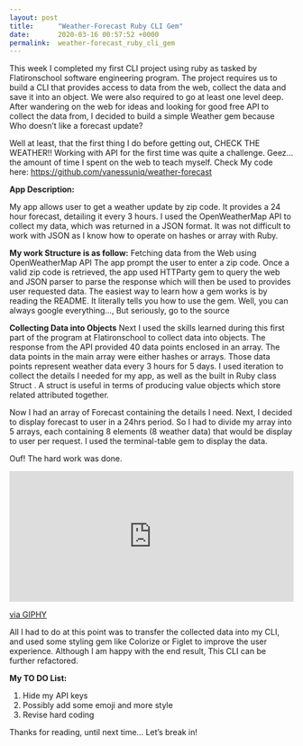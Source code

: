 ```yaml
---
layout: post
title:      "Weather-Forecast Ruby CLI Gem"
date:       2020-03-16 00:57:52 +0000
permalink:  weather-forecast_ruby_cli_gem
---
```




This week I completed my first CLI project using ruby as tasked by Flatironschool software engineering program. The project requires us to build a CLI that provides access to data from the web, collect the data and save it into an object. We were also required to go at least one level deep.
After wandering on the web for ideas and looking for good free API to collect the data from, I decided to build a simple Weather gem because Who doesn’t like a forecast update?


Well at least, that the first thing I do before getting out, CHECK THE WEATHER!!
Working with API for the first time was quite a challenge. Geez… the amount of time I spent on the web to teach myself.
Check My code here: https://github.com/vanessuniq/weather-forecast

**App Description:**

My app allows user to get a weather update by zip code. It provides a 24 hour forecast, detailing it every 3 hours. I used the OpenWeatherMap API to collect my data, which was returned in a JSON format. It was not difficult to work with JSON as I know how to operate on hashes or array with Ruby.

**My work Structure is as follow:**
Fetching data from the Web using OpenWeatherMap API
The app prompt the user to enter a zip code. Once a valid zip code is retrieved, the app used HTTParty gem to query the web and JSON parser to parse the response which will then be used to provides user requested data. The easiest way to learn how a gem works is by reading the README. It literally tells you how to use the gem. Well, you can always google everything…, But seriously, go to the source
 
 

**Collecting Data into Objects**
Next I used the skills learned during this first part of the program at Flatironschool to collect data into objects. The response from the API provided 40 data points enclosed in an array. The data points in the main array were either hashes or arrays. Those data points represent weather data every 3 hours for 5 days.  I used iteration to collect the details I needed for my app, as well as the built in Ruby class Struct . A struct is useful in terms of producing value objects which store related attributed together. 
 

Now I had an array of Forecast containing the details I need. 
Next, I decided to display forecast to user in a 24hrs period. So I had to divide my array into 5 arrays, each containing 8 elements (8 weather data) that would be display to user per request. I used the terminal-table gem to display the data.
 


 
Ouf! The hard work was done. 

<div style="width:100%;height:0;padding-bottom:46%;position:relative;"><iframe src="https://giphy.com/embed/3ohzdIuqJoo8QdKlnW" width="100%" height="100%" style="position:absolute" frameBorder="0" class="giphy-embed" allowFullScreen></iframe></div><p><a href="https://giphy.com/gifs/reactionseditor-yes-awesome-3ohzdIuqJoo8QdKlnW">via GIPHY</a></p>

All I had to do at this point was to transfer the collected data into my CLI, and used some styling gem like Colorize or Figlet  to improve the user experience. 
Although I am happy with the end result, This CLI can be further refactored.  

**My TO DO List:**

1.	Hide my API keys
2.	Possibly add some emoji and more style
3.	Revise hard coding

Thanks for reading, until next time…
Let’s break in!

